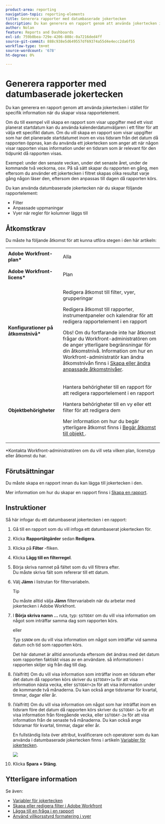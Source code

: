 ```yaml
---
product-area: reporting
navigation-topic: reporting-elements
title: Generera rapporter med datumbaserade jokertecken
description: Du kan generera en rapport genom att använda jokertecken i stället för specifik information när du skapar vissa rapportelement.
author: Nolan
feature: Reports and Dashboards
exl-id: 759b0bea-729e-4206-808c-0a7216ded4ff
source-git-commit: 888c938e5d649557df69374a55d4e4ecc2da6f55
workflow-type: tm+mt
source-wordcount: '678'
ht-degree: 0%

---
```


# Generera rapporter med datumbaserade jokertecken

Du kan generera en rapport genom att använda jokertecken i stället för specifik information när du skapar vissa rapportelement.

Om du till exempel vill skapa en rapport som visar uppgifter med ett visst planerat startdatum kan du använda kalenderdatumväljaren i ett filter för att välja ett specifikt datum. Om du vill skapa en rapport som visar uppgifter som har det planerade startdatumet inom en viss tidsram från det datum då rapporten öppnas, kan du använda ett jokertecken som anger att när någon visar rapporten visas information under en tidsram som är relevant för den tidpunkt då rapporten visas.

Exempel: under den senaste veckan, under det senaste året, under de kommande två veckorna, osv. På så sätt skapar du rapporten en gång, men eftersom du använder ett jokertecken i filtret skapas olika resultat varje gång någon läser den, eftersom den anpassas till dagen då rapporten körs.

Du kan använda datumbaserade jokertecken när du skapar följande rapportelement:

* Filter
* Anpassade uppmaningar
* Vyer när regler för kolumner läggs till

## Åtkomstkrav

Du måste ha följande åtkomst för att kunna utföra stegen i den här artikeln:

<table style="table-layout:auto"> 
 <col> 
 <col> 
 <tbody> 
  <tr> 
   <td role="rowheader"><strong>Adobe Workfront-plan*</strong></td> 
   <td> <p>Alla</p> </td> 
  </tr> 
  <tr> 
   <td role="rowheader"><strong>Adobe Workfront-licens*</strong></td> 
   <td> <p>Plan </p> </td> 
  </tr> 
  <tr> 
   <td role="rowheader"><strong>Konfigurationer på åtkomstnivå*</strong></td> 
   <td> <p>Redigera åtkomst till filter, vyer, grupperingar</p> <p>Redigera åtkomst till rapporter, instrumentpaneler och kalendrar för att redigera rapportelement i en rapport</p> <p>Obs! Om du fortfarande inte har åtkomst frågar du Workfront-administratören om de anger ytterligare begränsningar för din åtkomstnivå. Information om hur en Workfront-administratör kan ändra åtkomstnivån finns i <a href="../../../administration-and-setup/add-users/configure-and-grant-access/create-modify-access-levels.md" class="MCXref xref">Skapa eller ändra anpassade åtkomstnivåer</a>.</p> </td> 
  </tr> 
  <tr> 
   <td role="rowheader"><strong>Objektbehörigheter</strong></td> 
   <td> <p>Hantera behörigheter till en rapport för att redigera rapportelement i en rapport</p> <p>Hantera behörigheter till en vy eller ett filter för att redigera dem</p> <p>Mer information om hur du begär ytterligare åtkomst finns i <a href="../../../workfront-basics/grant-and-request-access-to-objects/request-access.md" class="MCXref xref">Begär åtkomst till objekt </a>.</p> </td> 
  </tr> 
 </tbody> 
</table>

&#42;Kontakta Workfront-administratören om du vill veta vilken plan, licenstyp eller åtkomst du har.

## Förutsättningar

Du måste skapa en rapport innan du kan lägga till jokertecken i den.

Mer information om hur du skapar en rapport finns i [Skapa en rapport](../../../reports-and-dashboards/reports/creating-and-managing-reports/create-report.md).

## Instruktioner

Så här infogar du ett datumbaserat jokertecken i en rapport:

1. Gå till en rapport som du vill infoga ett datumbaserat jokertecken för.
1. Klicka **Rapportåtgärder** sedan **Redigera**.

1. Klicka på **Filter** -fliken.
1. Klicka **Lägg till en filterregel**.
1. Börja skriva namnet på fältet som du vill filtrera efter.\
   Du måste skriva fält som refererar till ett datum.
1. Välj **Jämn** i listrutan för filtervariabeln.

   >[!TIP]
   >
   >Du måste alltid välja **Jämn** filtervariabeln när du arbetar med jokertecken i Adobe Workfront.

1. I **Börja skriva namn ...** ruta, typ: `$$TODAY` om du vill visa information om något som inträffar samma dag som rapporten körs.

   eller

   Typ `$$NOW` om du vill visa information om något som inträffar vid samma datum och tid som rapporten körs.

   Det här datumet är alltid annorlunda eftersom det ändras med det datum som rapporten faktiskt visas av en användare. så informationen i rapporten skiljer sig från dag till dag.

1. (Valfritt) Om du vill visa information som inträffar inom en tidsram efter det datum då rapporten körs skriver du `$$TODAY+1w` för att visa information nästa vecka, eller `$$TODAY+2m` för att visa information under de kommande två månaderna. Du kan också ange tidsramar för kvartal, timmar, dagar eller år.
1. (Valfritt) Om du vill visa information om något som har inträffat inom en tidsram före det datum då rapporten körs skriver du `$$TODAY-1w` för att visa information från föregående vecka, eller `$$TODAY-2m` för att visa information från de senaste två månaderna. Du kan också ange tidsramar för kvartal, timmar, dagar eller år.

   En fullständig lista över attribut, kvalificerare och operatorer som du kan använda i datumbaserade jokertecken finns i artikeln [Variabler för jokertecken](../../../reports-and-dashboards/reports/reporting-elements/understand-wildcard-filter-variables.md).

   ![](assets/video-date-based-wildcard-in-task-filter-350x81.png)

1. Klicka **Spara + Stäng**.

## Ytterligare information

Se även:

<!--outdated: * [Basic Report Creation Program](https://one.workfront.com/s/basic-report-creation-program) -->
* [Variabler för jokertecken](../../../reports-and-dashboards/reports/reporting-elements/understand-wildcard-filter-variables.md)
* [Skapa eller redigera filter i Adobe Workfront](../../../reports-and-dashboards/reports/reporting-elements/create-filters.md)
* [Lägga till en fråga i en rapport](../../../reports-and-dashboards/reports/creating-and-managing-reports/add-prompt-report.md)
* [Använd villkorsstyrd formatering i vyer](../../../reports-and-dashboards/reports/reporting-elements/use-conditional-formatting-views.md)
